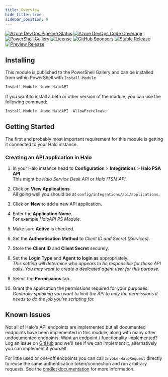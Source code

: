 ```yaml
---
title: Overview
hide_title: true
sidebar_position: 0
---
```


[![Azure DevOps Pipeline Status](https://img.shields.io/azure-devops/tests/MSPsUK/HaloAPI/4?style=for-the-badge)](https://dev.azure.com/MSPsUK/HaloAPI/_build?definitionId=4)
[![Azure DevOps Code Coverage](https://img.shields.io/azure-devops/coverage/MSPsUK/HaloAPI/4?style=for-the-badge)](https://dev.azure.com/MSPsUK/HaloAPI/_build?definitionId=4)
[![PowerShell Gallery](https://img.shields.io/powershellgallery/dt/HaloAPI?style=for-the-badge)](https://www.powershellgallery.com/packages/HaloAPI/)
[![License](https://img.shields.io/github/license/homotechsual/HaloAPI?style=for-the-badge)](https://haloapi.mit-license.org/)
[![GitHub Sponsors](https://img.shields.io/github/sponsors/homotechsual?style=for-the-badge)](https://github.com/sponsors/homotechsual/)
[![Stable Release](https://img.shields.io/powershellgallery/v/HaloAPI?label=Stable+Release&style=for-the-badge)](https://www.powershellgallery.com/packages/HaloAPI/)
[![Preview Release](https://img.shields.io/powershellgallery/v/HaloAPI?label=Preview+Release&include_prereleases&style=for-the-badge)](https://www.powershellgallery.com/packages/HaloAPI/)

## Installing

This module is published to the PowerShell Gallery and can be installed from within PowerShell with `Install-Module`

```PowerShell
Install-Module -Name HaloAPI
```

If you want to install a beta or other version of the module, you can use the following command:

```PowerShell
Install-Module -Name HaloAPI -AllowPrerelease
```

## Getting Started

The first and probably most important requirement for this module is getting it connected to your Halo instance.

### Creating an API application in Halo

1. In your Halo instance head to **Configuration** > **Integrations** > **Halo PSA API**  
This might be *Halo Service Desk API* or *Halo ITSM API*.

1. Click on **View Applications**  
All going well you should be at `config/integrations/api/applications`.

1. Click on **New** to add a new API application.

1. Enter the **Application Name**.  
For example *HaloAPI PS Module*.

1. Make sure **Active** is checked.

1. Set the **Authentication Method** to *Client ID and Secret (Services)*.

1. Store the **Client ID** and **Client Secret** securely.

1. Set the **Login Type** and **Agent to login as** appropriately.  
*This setting will determine who appears to be responsible for these API calls. You may want to create a dedicated agent user for this purpose.*

1. Select the **Permissions** tab.

1. Grant the application the permissions required for your purposes.  
*Generally speaking you want to limit the API to only the permissions it needs to do the job you're scripting for.*

## Known Issues

Not all of Halo's API endpoints are implemented but all documented endpoints have been implemented in this module, along with many other undocumented endpoints. Want an endpoint / functionality implemented? Log an issue on [GitHub](https://github.com/homotechsual/haloapi/issues) and we'll see if we can implement it, alternatively you can implement it yourself.

For little used or one-off endpoints you can call `Invoke-HaloRequest` directly to reuse the same authentication token/connection and run arbitrary requests. See the [cmdlet documentation](docs/haloapi/Invoke-HaloRequest.md) for more information.
